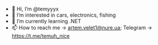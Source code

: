 - 👋 Hi, I’m @temyyyx
- 👀 I’m interested in cars, electronics, fishing
- 🌱 I’m currently learning .NET
- 📫 How to reach me -> artem.velet1@nure.ua; Telegram -> https://t.me/temuh_nice

<!---
temyyyx/temyyyx is a ✨ special ✨ repository because its `README.md` (this file) appears on your GitHub profile.
You can click the Preview link to take a look at your changes.
--->
